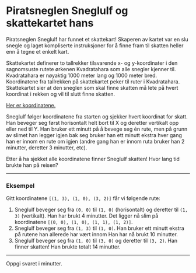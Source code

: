 # Piratsneglen Sneglulf og skattekartet hans

Piratsneglen Sneglulf har funnet et skattekart! Skaperen av kartet var en slu
snegle og laget kompliserte instruksjoner for å finne fram til skatten heller
enn å tegne et enkelt kart.

Skattekartet definerer to tallrekker tilsvarende x- og y-koordinater i den
sagnomsuste rutete ørkenen Kvadratahara som alle snegler kjenner til.
Kvadratahara er nøyaktig 1000 meter lang og 1000 meter bred.
Koordinatene fra tallrekken på skattekartet peker til ruter i Kvadratahara.
Skattekartet sier at den sneglen som skal finne skatten må lete på hvert
koordinat i rekken og vil til slutt finne skatten.

[Her er koordinatene.](https://knowit-julekalender.s3.eu-central-1.amazonaws.com/2019-luke4/coords.csv)

Sneglulf følger koordinatene fra starten og sjekker hvert koordinat for
skatt. Han beveger seg først horisontalt helt bort til X og deretter
vertikalt opp eller ned til Y. Han bruker ett minutt på å bevege seg én rute,
men på grunn av slimet han legger igjen bak seg bruker han ett minutt ekstra
hver gang han er innom en rute om igjen (andre gang han er innom ruta bruker
han 2 minutter, deretter 3 minutter, etc).

Etter å ha sjekket alle koordinatene finner Sneglulf skatten! Hvor lang tid
brukte han på reisen?

______

### Eksempel

Gitt koordinatene `[(1, 3), (1, 0), (3, 2)]` får vi følgende rute:
1. Sneglulf beveger seg fra `(0, 0)` til `(1, 0)` (horisontalt) og deretter
   til `(1, 3)` (vertikalt). Han har brukt 4 minutter. Det ligger nå slim på
   koordinatene `[(0, 0), (1, 0), (1, 1), (1, 2)]`.
2. Sneglulf beveger seg fra `(1, 3)` til `(1, 0)`. Han bruker ett minutt
   ekstra på rutene han allerede har vært innom Han har nå brukt 10 minutter.
3. Sneglulf beveger seg fra `(1, 0)` til `(3, 0)` og deretter til `(3, 2)`.
   Han finner skatten! Han brukte totalt 14 minutter.

______

Oppgi svaret i minutter.
